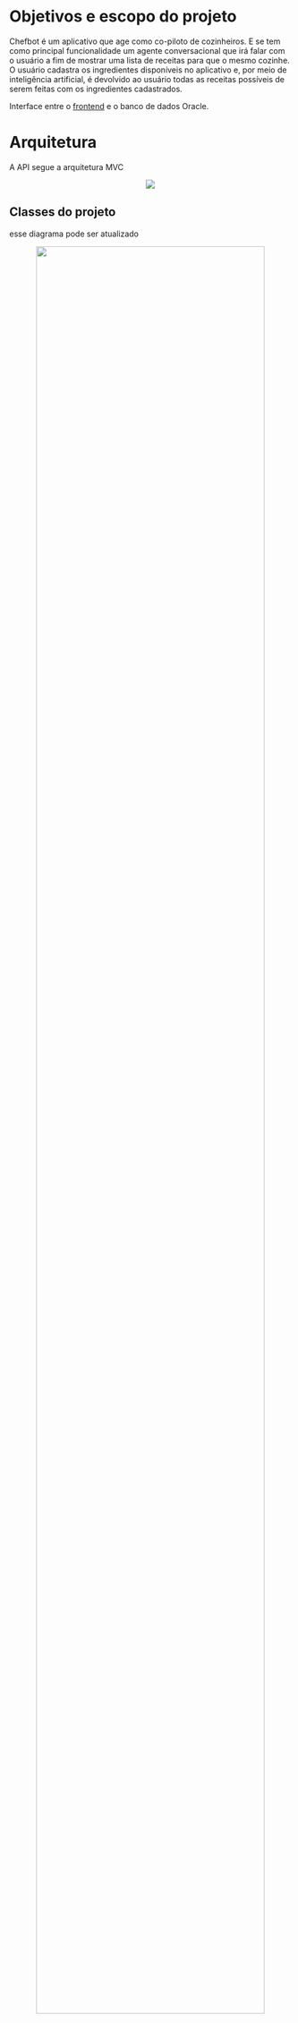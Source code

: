 # Objetivos e escopo do projeto
Chefbot é um aplicativo que age como co-piloto de cozinheiros. E se tem como principal funcionalidade um agente conversacional que irá falar com o usuário a fim de mostrar uma lista de receitas para que o mesmo cozinhe.
O usuário cadastra os ingredientes disponíveis no aplicativo e, por meio de inteligência artificial, é devolvido ao usuário todas as receitas possíveis de serem feitas com os ingredientes cadastrados.

Interface entre o [frontend](https://github.com/Bright-FIAP/frontend) e o banco de dados Oracle.

# Arquitetura
A API segue a arquitetura MVC
<p align="center">
  <img src="https://user-images.githubusercontent.com/54187661/182717628-16f717fd-97ff-47ad-8279-86b28fb9c92a.png" />
</p>

## Classes do projeto
esse diagrama pode ser atualizado
<p align="center" >
  <img width="90%" src="https://user-images.githubusercontent.com/54187661/182870002-a6b05121-c199-425f-b88f-3c8870d9228d.png" />
</p>




# Endpoints

Colocar tabela com endpoits depois
